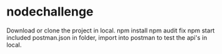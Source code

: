 # nodechallenge

Download or clone the project in local.
npm install
npm audit fix
npm start
included postman.json in folder, import into postman to test the api's in local.
